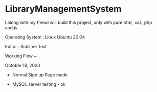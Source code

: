 # LibraryManagementSystem
I along with my friend will build this project, only with pure html, css, php and js.

Operating System : Linux Ubuntu 20.04

Editor : Sublime Text

Working Flow ~

October 18, 2020

- Normal Sign up Page made

- MySQL server testing - ok
